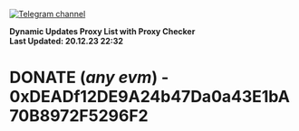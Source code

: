 [![Telegram channel](https://img.shields.io/endpoint?url=https://runkit.io/damiankrawczyk/telegram-badge/branches/master?url=https://t.me/n4z4v0d)](https://t.me/n4z4v0d) 

**Dynamic Updates Proxy List with Proxy Checker**  
**Last Updated: 20.12.23 22:32**

# DONATE (_any evm_) - 0xDEADf12DE9A24b47Da0a43E1bA70B8972F5296F2
